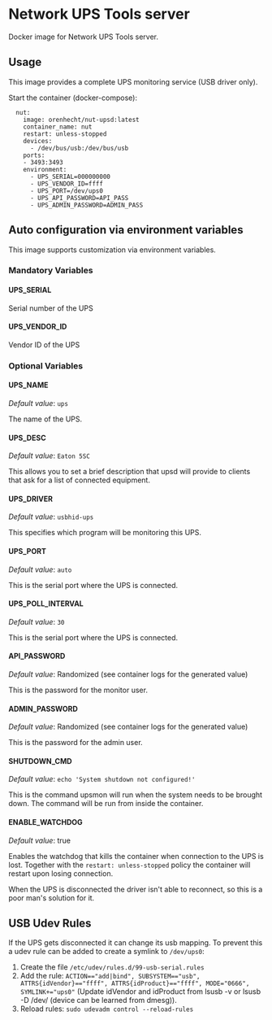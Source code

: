 # Network UPS Tools server

Docker image for Network UPS Tools server.

## Usage

This image provides a complete UPS monitoring service (USB driver only).

Start the container (docker-compose):

```console
  nut:
    image: orenhecht/nut-upsd:latest
    container_name: nut
    restart: unless-stopped
    devices:
      - /dev/bus/usb:/dev/bus/usb
    ports:
    - 3493:3493
    environment:
      - UPS_SERIAL=000000000
      - UPS_VENDOR_ID=ffff
      - UPS_PORT=/dev/ups0
      - UPS_API_PASSWORD=API_PASS
      - UPS_ADMIN_PASSWORD=ADMIN_PASS
```

## Auto configuration via environment variables

This image supports customization via environment variables.

### Mandatory Variables

#### UPS_SERIAL

Serial number of the UPS

#### UPS_VENDOR_ID

Vendor ID of the UPS

### Optional Variables

#### UPS_NAME

*Default value*: `ups`

The name of the UPS.

#### UPS_DESC

*Default value*: `Eaton 5SC`

This allows you to set a brief description that upsd will provide to clients that ask for a list of connected equipment.

#### UPS_DRIVER

*Default value*: `usbhid-ups`

This specifies which program will be monitoring this UPS.

#### UPS_PORT

*Default value*: `auto`

This is the serial port where the UPS is connected.

#### UPS_POLL_INTERVAL

*Default value*: `30`

This is the serial port where the UPS is connected.

#### API_PASSWORD

*Default value*: Randomized (see container logs for the generated value)

This is the password for the monitor user.

#### ADMIN_PASSWORD

*Default value*: Randomized (see container logs for the generated value)

This is the password for the admin user.

#### SHUTDOWN_CMD

*Default value*: `echo 'System shutdown not configured!'`

This is the command upsmon will run when the system needs to be brought down. The command will be run from inside the container.

#### ENABLE_WATCHDOG

*Default value*: true

Enables the watchdog that kills the container when connection to the UPS is lost. Together with the `restart: unless-stopped`
policy the container will restart upon losing connection.

When the UPS is disconnected the driver isn't able to reconnect, so this is a poor man's solution for it.

## USB Udev Rules

If the UPS gets disconnected it can change its usb mapping. To prevent this a udev rule can be added to create a symlink
to `/dev/ups0`:

1. Create the file `/etc/udev/rules.d/99-usb-serial.rules`
2. Add the rule: `ACTION=="add|bind", SUBSYSTEM=="usb", ATTRS{idVendor}=="ffff", ATTRS{idProduct}=="ffff", MODE="0666", SYMLINK+="ups0"`
(Update idVendor and idProduct from lsusb -v or lsusb -D /dev/<DEVICE> (device can be learned from dmesg)).
3. Reload rules: `sudo udevadm control --reload-rules`
